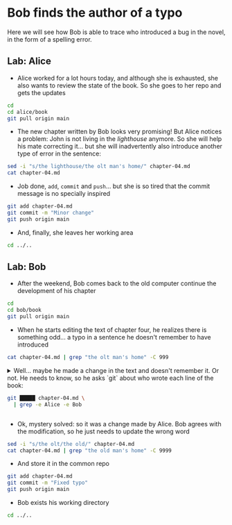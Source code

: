 # Bob finds the author of a typo

Here we will see how Bob is able to trace who introduced a bug in the novel, in the
form of a spelling error.

## Lab: Alice

* Alice worked for a lot hours today, and although she is exhausted, she also wants to
review the state of the book. So she goes to her repo and gets the updates

```bash
cd
cd alice/book
git pull origin main
```

* The new chapter written by Bob looks very promising! But Alice notices a problem: John is not
living in the *lighthouse* anymore. So she will help his mate correcting it... but she will
inadvertently also introduce another type of error in the sentence:

```bash
sed -i "s/the lighthouse/the olt man's home/" chapter-04.md
cat chapter-04.md
```

* Job done, `add`, `commit` and `push`... but she is so tired that the commit message
is no specially inspired

```bash
git add chapter-04.md
git commit -m "Minor change"
git push origin main
```

* And, finally, she leaves her working area

```bash
cd ../..
```

## Lab: Bob

* After the weekend, Bob comes back to the old computer continue the development of his
chapter

```bash
cd
cd bob/book
git pull origin main
```

* When he starts editing the text of chapter four, he realizes there is something odd...
a typo in a sentence he doesn't remember to have introduced

```bash
cat chapter-04.md | grep "the olt man's home" -C 999
```

<details>
<summary>
Well... maybe he made a change in the text and doesn't remember it. Or not. He
needs to know, so he asks `git` about who wrote each line of the book:

```bash
git █████ chapter-04.md \
  | grep -e Alice -e Bob
```
</summary>

---
#### Solution

```bash
git blame chapter-04.md \
  | grep -e Alice -e Bob
```
---
</details>

* Ok, mystery solved: so it was a change made by Alice. Bob agrees with the
modification, so he just needs to update the wrong word

```bash
sed -i "s/the olt/the old/" chapter-04.md
cat chapter-04.md | grep "the old man's home" -C 9999
```

* And store it in the common repo

```bash
git add chapter-04.md
git commit -m "Fixed typo"
git push origin main
```

* Bob exists his working directory

```bash
cd ../..
```
